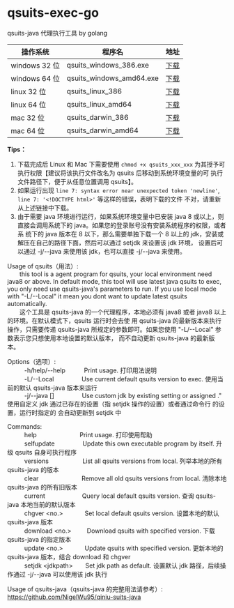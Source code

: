 # qsuits-exec-go  
qsuits-java 代理执行工具 by golang  

|操作系统|程序名|地址|
|---|-----|---|
|windows 32 位|qsuits_windows_386.exe|[下载](https://github.com/NigelWu95/qsuits-exec-go/raw/master/bin/qsuits_windows_386.exe)|
|windows 64 位|qsuits_windows_amd64.exe|[下载](https://github.com/NigelWu95/qsuits-exec-go/raw/master/bin/qsuits_windows_amd64.exe)|
|linux 32 位|qsuits_linux_386|[下载](https://github.com/NigelWu95/qsuits-exec-go/raw/master/bin/qsuits_linux_386)|
|linux 64 位|qsuits_linux_amd64|[下载](https://github.com/NigelWu95/qsuits-exec-go/raw/master/bin/qsuits_linux_amd64)|
|mac 32 位|qsuits_darwin_386|[下载](https://github.com/NigelWu95/qsuits-exec-go/raw/master/bin/qsuits_darwin_386)|
|mac 64 位|qsuits_darwin_amd64|[下载](https://github.com/NigelWu95/qsuits-exec-go/raw/master/bin/qsuits_darwin_amd64)|

**Tips：**  
1. 下载完成后 Linux 和 Mac 下需要使用 `chmod +x qsuits_xxx_xxx` 为其授予可执行权限【建议将该执行文件改名为 qsuits 后移动到系统环境变量的可
执行文件路径下，便于从任意位置调用 qsuits】。  
2. 如果运行出现 `line 7: syntax error near unexpected token 'newline'`, `line 7: '<!DOCTYPE html>'` 等这样的错误，表明下载的文件
不对，请重新从上述链接中下载。   
3. 由于需要 java 环境进行运行，如果系统环境变量中已安装 java 8 或以上，则直接会调用系统下的 java。如果您的登录账号没有安装系统程序的权限，或者系
统下的 java 版本在 8 以下，那么需要单独下载一个 8 以上的 jdk，安装或解压在自己的路径下面，然后可以通过 setjdk <jdkpath> 来设置该 jdk 环境，
设置后可以通过 -j/--java 来使用该 jdk，也可以直接 -j/--java <jdkpath> 来使用。

Usage of qsuits（用法）:  
&ensp;&ensp;&ensp;&ensp;this tool is a agent program for qsuits, your local environment need java8 or above. In 
default mode, this tool will use latest java qsuits to exec, you only need use qsuits-java's parameters to run. If you 
use local mode with "-L/--Local" it mean you dont want to update latest qsuits automatically.  
&ensp;&ensp;&ensp;&ensp;这个工具是 qsuits-java 的一个代理程序，本地必须有 java8 或者 java8 以上的环境。在默认模式下，qsuits 运行时会去使
用 qsuits-java 的最新版本来执行操作，只需要传递 qsuits-java 所规定的参数即可。如果您使用 "-L/--Local" 参数表示您只想使用本地设置的默认版本，
而不自动更新 qsuits-java 的最新版本。 

Options（选项）:  
&ensp;&ensp;&ensp;&ensp;&ensp; -h/help/--help &ensp;&ensp;&ensp;&ensp;&ensp; Print usage. 打印用法说明  
&ensp;&ensp;&ensp;&ensp;&ensp; -L/--Local &ensp;&ensp;&ensp;&ensp;&ensp;&ensp;&ensp;&ensp; Use current default qsuits version to exec. 
使用当前的默认 qsuits-java 版本来运行  
&ensp;&ensp;&ensp;&ensp;&ensp; -j/--java [<jdkpath>] &ensp;&ensp;&ensp;&ensp;&ensp;&ensp;&ensp;&ensp; Use custom jdk by existing setting or assigned <jdkpath>."
使用自定义 jdk 通过已存在的设置（指 setjdk 操作的设置）或者通过命令行 <jdkpath> 的设置，运行时指定的 <jdkpath> 会自动更新到 setjdk 中   

Commands:  
&ensp;&ensp;&ensp;&ensp;&ensp; help &ensp;&ensp;&ensp;&ensp;&ensp;&ensp;&ensp;&ensp;&ensp;&ensp;&ensp;&ensp;&ensp; Print usage. 打印使用帮助  
&ensp;&ensp;&ensp;&ensp;&ensp; selfupdate &ensp;&ensp;&ensp;&ensp;&ensp;&ensp;&ensp;&ensp; Update this own executable program by
 itself. 升级 qsuits 自身可执行程序  
&ensp;&ensp;&ensp;&ensp;&ensp; versions &ensp;&ensp;&ensp;&ensp;&ensp;&ensp;&ensp;&ensp;&ensp;&ensp; List all qsuits versions from local.
 列举本地的所有 qsuits-java 的版本  
&ensp;&ensp;&ensp;&ensp;&ensp; clear &ensp;&ensp;&ensp;&ensp;&ensp;&ensp;&ensp;&ensp;&ensp;&ensp;&ensp;&ensp;&ensp; Remove all old qsuits 
versions from local. 清除本地 qsuits-java 的所有旧版本  
&ensp;&ensp;&ensp;&ensp;&ensp; current &ensp;&ensp;&ensp;&ensp;&ensp;&ensp;&ensp;&ensp;&ensp;&ensp;&ensp; Query local default qsuits version.
查询 qsuits-java 本地当前的默认版本  
&ensp;&ensp;&ensp;&ensp;&ensp; chgver <no.> &ensp;&ensp;&ensp;&ensp;&ensp;&ensp; Set local default qsuits version. 设置本地的默认 qsuits-java 版本  
&ensp;&ensp;&ensp;&ensp;&ensp; download <no.> &ensp;&ensp;&ensp;&ensp; Download qsuits with specified version. 下载 qsuits-java 的指定版本  
&ensp;&ensp;&ensp;&ensp;&ensp; update <no.> &ensp;&ensp;&ensp;&ensp;&ensp;&ensp; Update qsuits with specified version.
更新本地的 qsuits-java 版本，结合 download 和 chgver  
&ensp;&ensp;&ensp;&ensp;&ensp; setjdk \<jdkpath\> &ensp;&ensp;&ensp; Set jdk path as default.
设置默认 jdk 路径，后续操作通过 -j/--java 可以使用该 jdk 执行  

Usage of qsuits-java（qsuits-java 的完整用法请参考）:  https://github.com/NigelWu95/qiniu-suits-java  
